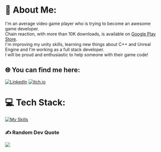 # 💫 About Me:
I'm an average video game player who is trying to become an awesome game developer.<br>Chain reaction, with more than 10K downloads, is available on [Google Play Store](https://play.google.com/store/apps/details?id=com.FrankDev.ChainReaction). <br>I'm improving my unity skills, learning new things about C++ and Unreal Engine and I'm working as a full stack developer.<br>I will be proud and enthusiastic to help someone with their game code!<br>

## 🌐 You can find me here:
[![LinkedIn](https://skillicons.dev/icons?i=linkedin)](https://linkedin.com/in/Francesco-Mauto) 
[![itch.io](https://raw.githubusercontent.com/eevee/eev.ee/master/theme/static/images/logo-itch.png)][1]

# 💻 Tech Stack:
[![My Skills](https://skillicons.dev/icons?i=js,ts,html,css,cs,unity,java,python,cpp,mysql,threejs,angular,nextjs,react,astro&perline=6)](https://skillicons.dev)

[](https://quotes-github-readme.vercel.app/api?type=horizontal&theme=radical)

### ✍️ Random Dev Quote
![](https://quotes-github-readme.vercel.app/api?type=horizontal&theme=radical)


[1]: https://frankgamedev.itch.io/
